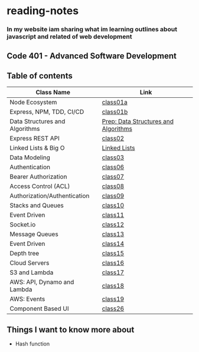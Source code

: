 # reading-notes

### In my website iam sharing what im learning outlines about javascript and related of web development

## Code 401 - Advanced Software Development

## Table of contents

| Class Name                         | Link                                                            |
| ---------------------------------- | --------------------------------------------------------------- |
| Node Ecosystem                     | [class01a](./class01a.md)                                       |
| Express, NPM, TDD, CI/CD           | [class01b](./class01b.md)                                       |
| Data Structures and Algorithms     | [Prep: Data Structures and Algorithms](./DataStructuresAlgo.md) |
| Express REST API                   | [class02](./class02.md)                                         |
| Linked Lists & Big O               | [Linked Lists](./linkedlist.md)                                 |
| Data Modeling                      | [class03](./modeling.md)                                        |
| Authentication                     | [class06](./class06.md)                                         |
| Bearer Authorization               | [class07](./class07.md)                                         |
| Access Control (ACL)               | [class08](./class08.md)                                         |
| Authorization/Authentication       | [class09](./class09.md)                                         |
| Stacks and Queues                  | [class10](./class10.md)                                         |
| Event Driven                       | [class11](./class11.md)                                         |
| Socket.io                          | [class12](./class12.md)                                         |
| Message Queues                     | [class13](./class13.md)                                         |
| Event Driven                       | [class14](./class14.md)                                         |
| Depth tree                         | [class15](./class15.md)                                         |
| Cloud Servers                      | [class16](./class16.md)                                         |
| S3 and Lambda                      | [class17](./class17.md)                                         |
| AWS: API, Dynamo and Lambda        | [class18](./class18.md)                                         |
| AWS: Events                        | [class19](./class19.md)                                         |
| Component Based UI                 | [class26](./class26.md)                                         |

## Things I want to know more about

- Hash function
